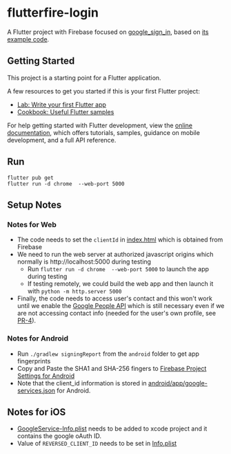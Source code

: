 # flutterfire-login

A Flutter project with Firebase focused on [google_sign_in](https://github.com/flutter/packages/tree/main/packages/google_sign_in), based on [its example code](https://github.com/flutter/packages/tree/main/packages/google_sign_in/google_sign_in/example).

## Getting Started

This project is a starting point for a Flutter application.

A few resources to get you started if this is your first Flutter project:

- [Lab: Write your first Flutter app](https://docs.flutter.dev/get-started/codelab)
- [Cookbook: Useful Flutter samples](https://docs.flutter.dev/cookbook)

For help getting started with Flutter development, view the
[online documentation](https://docs.flutter.dev/), which offers tutorials,
samples, guidance on mobile development, and a full API reference.

## Run

```
flutter pub get
flutter run -d chrome  --web-port 5000
```

## Setup Notes

### Notes for Web 

- The code needs to set the `clientId` in [index.html](web/index.html) which is obtained from Firebase
- We need to run the web server at authorized javascript origins which normally is  http://localhost:5000 during testing
  - Run `flutter run -d chrome  --web-port 5000` to launch the app during testing
  - If testing remotely, we could build the web app and then launch it with `python -m http.server 5000`
- Finally, the code needs to access user's contact and this won't work until we enable the [Google People API](https://console.developers.google.com/apis/api/people.googleapis.com/overview?project=839148412972) which is still necessary even if we are not accessing contact info (needed for the user's own profile, see [PR-4](https://github.com/jinzishuai/flutterfire-login/pull/4)).


### Notes for Android

- Run `./gradlew signingReport` from the `android` folder to get app fingerprints
- Copy and Paste the SHA1 and SHA-256 fingers to [Firebase Project Settings for Android](https://console.firebase.google.com/project/flutterfire-3d3b0/settings/general/android:com.example.googlelogin)
- Note that the client_id information is stored in [android/app/google-services.json](android/app/google-services.json) for Android.

## Notes for iOS

- [GoogleService-Info.plist](ios/Runner/GoogleService-Info.plist) needs to be added to xcode project and it contains the google oAuth ID.
- Value of `REVERSED_CLIENT_ID` needs to be set in [Info.plist](https://github.com/jinzishuai/flutterfire-login/blob/master/ios/Runner/Info.plist#L32)

